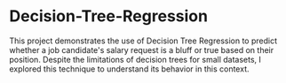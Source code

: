 # Decision-Tree-Regression
This project demonstrates the use of Decision Tree Regression to predict whether a job candidate's salary request is a bluff or true based on their position. Despite the limitations of decision trees for small datasets, I explored this technique to understand its behavior in this context.

